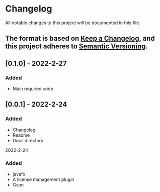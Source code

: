 # Changelog
All notable changes to this project will be documented in this file.

The format is based on [Keep a Changelog](https://keepachangelog.com/en/1.0.0/),
and this project adheres to [Semantic Versioning](https://semver.org/spec/v2.0.0.html).
---

## [0.1.0] - 2022-2-27
### Added
- Main required code

## [0.0.1] - 2022-2-24
### Added
- Changelog
- Readme
- Docs directory
	
2022-2-24
### Added
- javafx
- A license management plugin
- Gson

